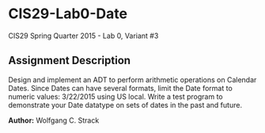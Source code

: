 # CIS29-Lab0-Date
CIS29 Spring Quarter 2015 - Lab 0, Variant #3

## Assignment Description
Design and implement an ADT to perform arithmetic operations on Calendar Dates.  Since Dates can have several formats, limit the Date format to numeric values:  3/22/2015 using US local.  Write a test program to demonstrate your Date datatype on sets of dates in the past and future.

**Author:** Wolfgang C. Strack
